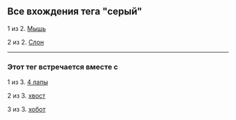 ## Все вхождения тега "серый"

1 из 2. [Мышь](./2020-07-06_mouse.md)

2 из 2. [Слон](./2020-07-06_elephant.md)

---

### Этот тег встречается вместе с

1 из 3. [4 лапы](./meta_4_lapy.md)

2 из 3. [хвост](./meta_hvost.md)

3 из 3. [хобот](./meta_hobot.md)

